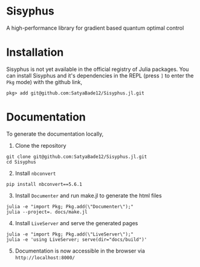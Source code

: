 # Sisyphus

A high-performance library for gradient based quantum optimal control


# Installation

Sisyphus is not yet available in the official registry of Julia packages. You can install Sisyphus and it's dependencies in the REPL (press `]` to enter the `Pkg` mode) with the github link,

```
pkg> add git@github.com:SatyaBade12/Sisyphus.jl.git
```

# Documentation

To generate the documentation locally,

1) Clone the repository
   
```shell
git clone git@github.com:SatyaBade12/Sisyphus.jl.git
cd Sisyphus   
```

2) Install `nbconvert`

```shell
pip install nbconvert==5.6.1
```

3) Install `Documenter` and run make.jl to generate the html files

```shell
julia -e "import Pkg; Pkg.add(\"Documenter\");"
julia --project=. docs/make.jl
```

4) Install `LiveServer` and serve the generated pages

```shell
julia -e "import Pkg; Pkg.add(\"LiveServer\");"
julia -e 'using LiveServer; serve(dir="docs/build")'
```

5) Documentation is now accessible in the browser via `http://localhost:8000/`
